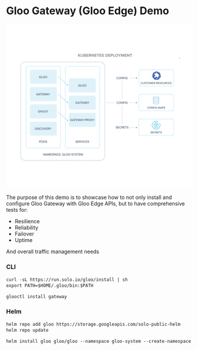 # Gloo Gateway (Gloo Edge) Demo

![](images/1.png)

The purpose of this demo is to showcase how to not only install and configure Gloo Gateway with Gloo Edge APIs, but to have comprehensive tests for:

- Resilience
- Reliability
- Failover
- Uptime

And overall traffic management needs

### CLI
```
curl -sL https://run.solo.io/gloo/install | sh
export PATH=$HOME/.gloo/bin:$PATH
```

```
glooctl install gateway
```

### Helm
```
helm repo add gloo https://storage.googleapis.com/solo-public-helm
helm repo update
```

```
helm install gloo gloo/gloo --namespace gloo-system --create-namespace
```